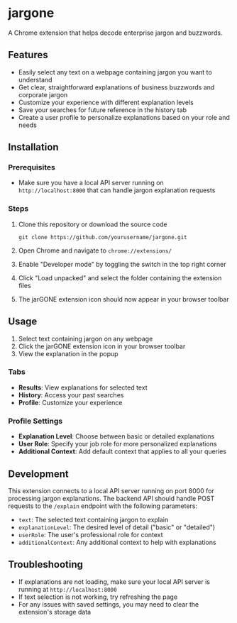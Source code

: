 # jargone

A Chrome extension that helps decode enterprise jargon and buzzwords.

## Features

- Easily select any text on a webpage containing jargon you want to understand
- Get clear, straightforward explanations of business buzzwords and corporate jargon
- Customize your experience with different explanation levels
- Save your searches for future reference in the history tab
- Create a user profile to personalize explanations based on your role and needs

## Installation

### Prerequisites
- Make sure you have a local API server running on `http://localhost:8000` 
  that can handle jargon explanation requests

### Steps
1. Clone this repository or download the source code
   ```
   git clone https://github.com/yourusername/jargone.git
   ```

2. Open Chrome and navigate to `chrome://extensions/`

3. Enable "Developer mode" by toggling the switch in the top right corner

4. Click "Load unpacked" and select the folder containing the extension files

5. The jarGONE extension icon should now appear in your browser toolbar

## Usage

1. Select text containing jargon on any webpage
2. Click the jarGONE extension icon in your browser toolbar
3. View the explanation in the popup

### Tabs
- **Results**: View explanations for selected text
- **History**: Access your past searches
- **Profile**: Customize your experience

### Profile Settings
- **Explanation Level**: Choose between basic or detailed explanations
- **User Role**: Specify your job role for more personalized explanations
- **Additional Context**: Add default context that applies to all your queries

## Development

This extension connects to a local API server running on port 8000 for processing jargon explanations. The backend API should handle POST requests to the `/explain` endpoint with the following parameters:

- `text`: The selected text containing jargon to explain
- `explanationLevel`: The desired level of detail ("basic" or "detailed")
- `userRole`: The user's professional role for context
- `additionalContext`: Any additional context to help with explanations

## Troubleshooting

- If explanations are not loading, make sure your local API server is running at `http://localhost:8000`
- If text selection is not working, try refreshing the page
- For any issues with saved settings, you may need to clear the extension's storage data
